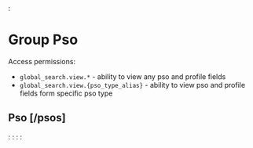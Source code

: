 :[](data_structures.md)

# Group Pso

Access permissions:
- `global_search.view.*` - ability to view any pso and profile fields
- `global_search.view.{pso_type_alias}` - ability to view pso and profile fields form specific pso type

## Pso [/psos]

:[](show.md)
:[](fields.md)
:[](status.md)
:[](document_generation.md)